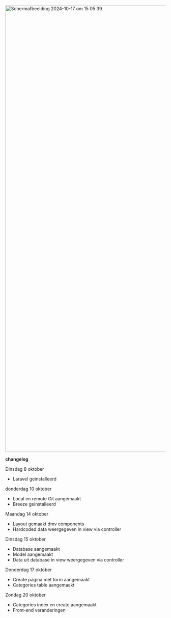<img width="1403" alt="Scherm­afbeelding 2024-10-17 om 15 05 39" src="https://github.com/user-attachments/assets/64482f4b-03b0-44a4-a070-70643a0ddc94">



**changelog**

Dinsdag 8 oktober

- Laravel geinstalleerd

donderdag 10 oktober

- Local en remote Git aangemaakt
- Breeze geinstalleerd

Maandag 14 oktober

- Layout gemaakt dmv components
- Hardcoded data weergegeven in view via controller

Dinsdag 15 oktober

- Database aangemaakt
- Model aangemaakt
- Data uit database in view weergegeven via controller

Donderdag 17 oktober
- Create pagina met form aangemaakt
- Categories table aangemaakt

Zondag 20 oktober
- Categories index en create aangemaakt
- Front-end veranderingen
